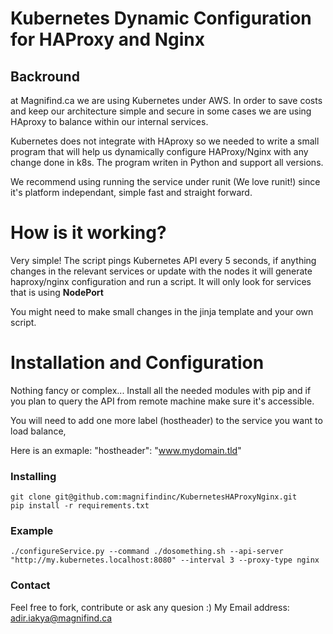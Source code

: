 # Kubernetes Dynamic Configuration for HAProxy and Nginx
## Backround
at Magnifind.ca we are using Kubernetes under AWS. In order to save costs and keep our architecture simple and secure in some cases we are using HAproxy to balance within our internal services.

Kubernetes does not integrate with HAproxy so we needed to write a small program that will help us dynamically configure HAProxy/Nginx with any change done in k8s. The program writen in Python and support all versions.

We recommend using running the service under runit (We love runit!) since it's platform independant, simple fast and straight forward.

# How is it working?
Very simple! The script pings Kubernetes API every 5 seconds, if anything changes in the relevant services or update with the nodes it will generate haproxy/nginx configuration and run a script. It will only look for services that is using **NodePort**

You might need to make small changes in the jinja template and your own script. 

# Installation and Configuration
Nothing fancy or complex... Install all the needed modules with pip and if you plan to query the API from remote machine make sure it's accessible. 

You will need to add one more label (hostheader) to the service you want to load balance,

Here is an exmaple: "hostheader": "www.mydomain.tld"

### Installing

```
git clone git@github.com:magnifindinc/KubernetesHAProxyNginx.git 
pip install -r requirements.txt
```

### Example
```
./configureService.py --command ./dosomething.sh --api-server "http://my.kubernetes.localhost:8080" --interval 3 --proxy-type nginx
```

### Contact
Feel free to fork, contribute or ask any quesion :)
My Email address: adir.iakya@magnifind.ca



